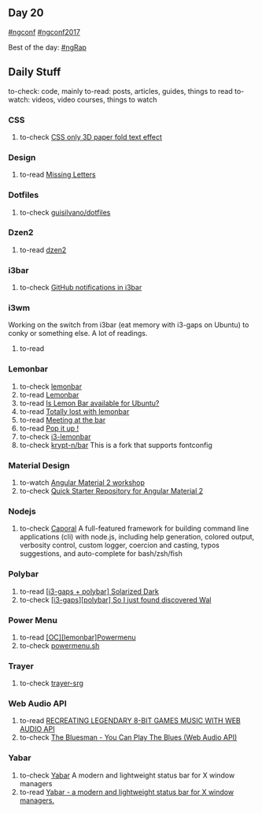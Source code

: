 ## Day 20

  [#ngconf](https://twitter.com/hashtag/ngconf?f=tweets&vertical=default&src=hash)
  [#ngconf2017](https://twitter.com/search?f=tweets&vertical=default&q=%23ngconf2017&src=tyah)
  
  Best of the day: [#ngRap](https://twitter.com/hashtag/ngrap?f=tweets&vertical=default&src=hash)

## Daily Stuff

  to-check: code, mainly
  to-read: posts, articles, guides, things to read
  to-watch: videos, video courses, things to watch

### CSS

  1. to-check [CSS only 3D paper fold text effect](http://codepen.io/mandymichael/pen/BWyYYP)

### Design

  1. to-read [Missing Letters](https://medium.com/@endubueze00/missing-letters-eab28bbfc625)

### Dotfiles

  1. to-check [guisilvano/dotfiles](https://github.com/guisilvano/dotfiles)

### Dzen2

  1. to-read [dzen2](https://wiki.archlinux.org/index.php/Dzen)

### i3bar

  1. to-check [GitHub notifications in i3bar](https://www.reddit.com/r/i3wm/comments/63rm20/github_notifications_in_i3bar/)

### i3wm

  Working on the switch from i3bar (eat memory with i3-gaps on Ubuntu) to conky or something else. A lot of readings.

  1. to-read []()

### Lemonbar

  1. to-check [lemonbar](https://github.com/LemonBoy/bar)
  1. to-read [Lemonbar](https://wiki.archlinux.org/index.php/Lemonbar)
  1. to-read [Is Lemon Bar available for Ubuntu?](https://www.reddit.com/r/Ubuntu/comments/3d9e28/is_lemon_bar_available_for_ubuntu/)
  1. to-read [Totally lost with lemonbar](https://www.reddit.com/r/unixporn/comments/3e1voo/totally_lost_with_lemonbar/)
  1. to-read [Meeting at the bar ](http://blog.z3bra.org/2014/04/meeting-at-the-bar.html)
  1. to-read [Pop it up !](http://blog.z3bra.org/2014/04/pop-it-up.html)
  1. to-check [i3-lemonbar](https://github.com/mirekys/i3-lemonbar)
  1. to-check [krypt-n/bar](https://github.com/krypt-n/bar) This is a fork that supports fontconfig

### Material Design

  1. to-watch [Angular Material 2 workshop](https://www.ng-conf.org/sessions/angular-material-2-workshop/)
  1. to-check [Quick Starter Repository for Angular Material 2](https://github.com/EladBezalel/material2-start)

### Nodejs

  1. to-check [Caporal](https://github.com/mattallty/Caporal.js) A full-featured framework for building command line applications (cli) with node.js, including help generation, colored output, verbosity control, custom logger, coercion and casting, typos suggestions, and auto-complete for bash/zsh/fish

### Polybar

  1. to-read [[i3-gaps + polybar] Solarized Dark](https://www.reddit.com/r/unixporn/comments/63vidv/i3gaps_polybar_solarized_dark/)
  1. to-check [[i3-gaps][polybar] So I just found discovered Wal ](https://www.reddit.com/r/unixporn/comments/62py9m/i3gapspolybar_so_i_just_found_discovered_wal/)

### Power Menu

  1. to-read [[OC][lemonbar]Powermenu](https://www.reddit.com/r/unixporn/comments/55ohve/oclemonbarpowermenu/)
  1. to-check [powermenu.sh](https://gist.github.com/anonymous/60b6f7bb909cbf879fbd09cfac7eceba)

### Trayer

  1. to-check [trayer-srg](https://github.com/sargon/trayer-srg)

### Web Audio API

  1. to-read [RECREATING LEGENDARY 8-BIT GAMES MUSIC WITH WEB AUDIO API](http://codepen.io/gregh/post/recreating-legendary-8-bit-games-music-with-web-audio-api)
  1. to-check [The Bluesman - You Can Play The Blues (Web Audio API)](http://codepen.io/gregh/pen/zNzvOm)

### Yabar

  1. to-check [Yabar](https://github.com/geommer/yabar) A modern and lightweight status bar for X window managers
  1. to-read [Yabar - a modern and lightweight status bar for X window managers. ](https://www.reddit.com/r/unixporn/comments/4acvx2/yabar_a_modern_and_lightweight_status_bar_for_x/)